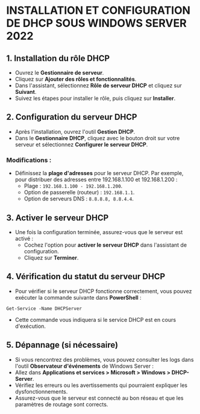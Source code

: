 # INSTALLATION ET CONFIGURATION DE DHCP SOUS WINDOWS SERVER 2022

## 1. Installation du rôle DHCP
- Ouvrez le **Gestionnaire de serveur**.
- Cliquez sur **Ajouter des rôles et fonctionnalités**.
- Dans l'assistant, sélectionnez **Rôle de serveur DHCP** et cliquez sur **Suivant**.
- Suivez les étapes pour installer le rôle, puis cliquez sur **Installer**.
  
## 2. Configuration du serveur DHCP
- Après l'installation, ouvrez l'outil **Gestion DHCP**.
- Dans le **Gestionnaire DHCP**, cliquez avec le bouton droit sur votre serveur et sélectionnez **Configurer le serveur DHCP**.

### Modifications :
- Définissez la **plage d'adresses** pour le serveur DHCP. Par exemple, pour distribuer des adresses entre 192.168.1.100 et 192.168.1.200 :
  - Plage : ``192.168.1.100 - 192.168.1.200``.
  - Option de passerelle (routeur) : ``192.168.1.1``.
  - Option de serveurs DNS : ``8.8.8.8, 8.8.4.4``.

## 3. Activer le serveur DHCP
- Une fois la configuration terminée, assurez-vous que le serveur est activé :
  - Cochez l'option pour **activer le serveur DHCP** dans l'assistant de configuration.
  - Cliquez sur **Terminer**.
  
## 4. Vérification du statut du serveur DHCP
- Pour vérifier si le serveur DHCP fonctionne correctement, vous pouvez exécuter la commande suivante dans **PowerShell** :

``Get-Service -Name DHCPServer``

- Cette commande vous indiquera si le service DHCP est en cours d'exécution.

## 5. Dépannage (si nécessaire)
- Si vous rencontrez des problèmes, vous pouvez consulter les logs dans l'outil **Observateur d'événements** de Windows Server :
- Allez dans **Applications et services > Microsoft > Windows > DHCP-Server**.
- Vérifiez les erreurs ou les avertissements qui pourraient expliquer les dysfonctionnements.
- Assurez-vous que le serveur est connecté au bon réseau et que les paramètres de routage sont corrects.
